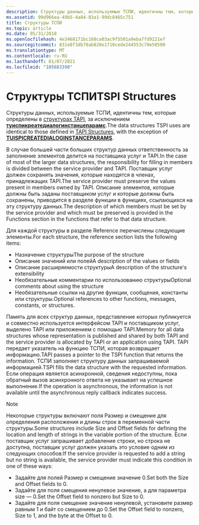 ```yaml
---
description: Структуры данных, используемые ТСПИ, идентичны тем, которые определены в структурах TAPI, за исключением ТУИСПИКРЕАТЕДИАЛОГИНСТАНЦЕПАРАМС.
ms.assetid: 99d966ea-49b5-4a84-83a1-99dc8465c751
title: Структуры ТСПИ
ms.topic: article
ms.date: 05/31/2018
ms.openlocfilehash: 4e3468171bc160ca03ac9f5501a9eba7fd9221ef
ms.sourcegitcommit: 831e8f3db78ab820e1710cede244553c70e50500
ms.translationtype: MT
ms.contentlocale: ru-RU
ms.lasthandoff: 01/07/2021
ms.locfileid: "105683390"
---
```

# <a name="tspi-structures"></a><span data-ttu-id="207f9-103">Структуры ТСПИ</span><span class="sxs-lookup"><span data-stu-id="207f9-103">TSPI Structures</span></span>

<span data-ttu-id="207f9-104">Структуры данных, используемые ТСПИ, идентичны тем, которые определены в [структурах TAPI](./tapi-structures.md), за исключением [**туиспикреатедиалогинстанцепарамс**](/windows/win32/api/tspi/ns-tspi-tuispicreatedialoginstanceparams).</span><span class="sxs-lookup"><span data-stu-id="207f9-104">The data structures TSPI uses are identical to those defined in [TAPI Structures](./tapi-structures.md), with the exception of [**TUISPICREATEDIALOGINSTANCEPARAMS**](/windows/win32/api/tspi/ns-tspi-tuispicreatedialoginstanceparams).</span></span>

<span data-ttu-id="207f9-105">В случае большей части больших структур данных ответственность за заполнение элементов делится на поставщика услуг и TAPI.</span><span class="sxs-lookup"><span data-stu-id="207f9-105">In the case of most of the larger data structures, the responsibility for filling in members is divided between the service provider and TAPI.</span></span> <span data-ttu-id="207f9-106">Поставщик услуг должен сохранять значения, которые находятся в членах, принадлежащих TAPI.</span><span class="sxs-lookup"><span data-stu-id="207f9-106">The service provider must preserve the values present in members owned by TAPI.</span></span> <span data-ttu-id="207f9-107">Описание элементов, которые должны быть заданы поставщиком услуг и которые должны быть сохранены, приводится в разделе функции в функциях, ссылающихся на эту структуру данных.</span><span class="sxs-lookup"><span data-stu-id="207f9-107">The description of which members must be set by the service provider and which must be preserved is provided in the Functions section in the functions that refer to that data structure.</span></span>

<span data-ttu-id="207f9-108">Для каждой структуры в разделе Reference перечислены следующие элементы.</span><span class="sxs-lookup"><span data-stu-id="207f9-108">For each structure, the reference section lists the following items:</span></span>

-   <span data-ttu-id="207f9-109">Назначение структуры</span><span class="sxs-lookup"><span data-stu-id="207f9-109">The purpose of the structure</span></span>
-   <span data-ttu-id="207f9-110">Описание значений или полей</span><span class="sxs-lookup"><span data-stu-id="207f9-110">A description of the values or fields</span></span>
-   <span data-ttu-id="207f9-111">Описание расширяемости структуры</span><span class="sxs-lookup"><span data-stu-id="207f9-111">A description of the structure's extensibility</span></span>
-   <span data-ttu-id="207f9-112">Необязательные комментарии по использованию структуры</span><span class="sxs-lookup"><span data-stu-id="207f9-112">Optional comments about using the structure</span></span>
-   <span data-ttu-id="207f9-113">Необязательные ссылки на другие функции, сообщения, константы или структуры.</span><span class="sxs-lookup"><span data-stu-id="207f9-113">Optional references to other functions, messages, constants, or structures.</span></span>

<span data-ttu-id="207f9-114">Память для всех структур данных, представление которых публикуется и совместно используется интерфейсом TAPI и поставщиком услуг, выделено TAPI или приложением с помощью TAPI.</span><span class="sxs-lookup"><span data-stu-id="207f9-114">Memory for all data structures whose representation is published and shared by both TAPI and the service provider is allocated by TAPI or an application using TAPI.</span></span> <span data-ttu-id="207f9-115">TAPI передает указатель на функцию ТСПИ, которая возвращает информацию.</span><span class="sxs-lookup"><span data-stu-id="207f9-115">TAPI passes a pointer to the TSPI function that returns the information.</span></span> <span data-ttu-id="207f9-116">ТСПИ заполняет структуру данных запрашиваемой информацией.</span><span class="sxs-lookup"><span data-stu-id="207f9-116">TSPI fills the data structure with the requested information.</span></span> <span data-ttu-id="207f9-117">Если операция является асинхронной, сведения недоступны, пока обратный вызов асинхронного ответа не указывает на успешное выполнение.</span><span class="sxs-lookup"><span data-stu-id="207f9-117">If the operation is asynchronous, the information is not available until the asynchronous reply callback indicates success.</span></span>

> [!Note]  
> <span data-ttu-id="207f9-118">Некоторые структуры включают поля Размер и смещение для определения расположения и длины строк в переменной части структуры.</span><span class="sxs-lookup"><span data-stu-id="207f9-118">Some structures include Size and Offset fields for defining the location and length of strings in the variable portion of the structure.</span></span> <span data-ttu-id="207f9-119">Если поставщик услуг запрашивает добавление строки, но строка не доступна, поставщик услуг должен указать это условие одним из следующих способов:</span><span class="sxs-lookup"><span data-stu-id="207f9-119">If the service provider is requested to add a string but no string is available, the service provider must indicate this condition in one of these ways:</span></span>
>
> -   <span data-ttu-id="207f9-120">Задайте для полей Размер и смещение значение 0.</span><span class="sxs-lookup"><span data-stu-id="207f9-120">Set both the Size and Offset fields to 0.</span></span>
> -   <span data-ttu-id="207f9-121">Задайте для поля смещения ненулевое значение, а для параметра size — 0.</span><span class="sxs-lookup"><span data-stu-id="207f9-121">Set the Offset field to nonzero but Size to 0.</span></span>
> -   <span data-ttu-id="207f9-122">Задайте для поля смещение значение ненулевой, установите размер равным 1 и байт со смещением до 0.</span><span class="sxs-lookup"><span data-stu-id="207f9-122">Set the Offset field to nonzero, Size to 1, and the byte at the Offset to 0.</span></span>

 

 

 
